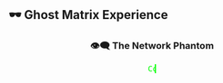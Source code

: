 ## 🕶️ Ghost Matrix Experience

<div align="center">
  <h3>👁️‍🗨️ The Network Phantom</h3>
  <p style="font-family: monospace; color: #00ff00; animation: typing 2s steps(40, end); white-space: nowrap; overflow: hidden; border-right: 2px solid;">
    Connecting... Loading... Ghost online...
  </p>
</div>

<style>
@keyframes typing {
  from { width: 0 }
  to { width: 100% }
}
</style>

